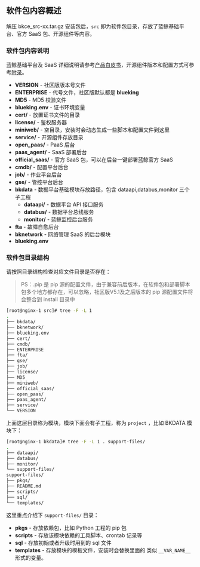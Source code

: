 ## 软件包内容概述

解压 bkce_src-xx.tar.gz 安装包后，`src` 即为软件包目录，存放了蓝鲸基础平台、官方 SaaS 包、开源组件等内容。

### 软件包内容说明

蓝鲸基础平台及 SaaS 详细说明请参考[产品白皮书]()，开源组件版本和配置方式可参考[附录]()。

* **VERSION** - 社区版版本号文件
* **ENTERPRISE** - 代号文件，社区版默认都是 **blueking**
* **MD5** - MD5 校验文件
* **blueking.env** - 证书环境变量
* **cert/** - 放置证书文件的目录
* **license/** - 鉴权服务器
* **miniweb/** - 空目录，安装时会动态生成一些脚本和配置文件到这里
* **service/** - 开源组件存放目录
* **open_paas/** - PaaS 后台
* **paas_agent/** - SaaS 部署后台
* **official_saas/** - 官方 SaaS 包，可以在后台一键部署蓝鲸官方 SaaS
* **cmdb/** - 配置平台后台
* **job/** - 作业平台后台
* **gse/** - 管控平台后台
* **bkdata** - 数据平台基础模块存放路径，包含 dataapi,databus,monitor 三个子工程
  - **dataapi/** - 数据平台 API 接口服务
  - **databus/** - 数据平台总线服务
  - **monitor/** - 蓝鲸监控后台服务
* **fta** - 故障自愈后台
* **bknetwork** - 网络管理 SaaS 的后台模块
* **blueking.env**

### 软件包目录结构

请按照目录结构检查对应文件目录是否存在：

> PS：.pip 是 pip 源的配置文件，由于兼容前后版本，在软件包和部署脚本包多个地方都存在，可以忽略，社区版V5.1及之后版本的 pip 源配置文件将会整合到 install 目录中

```bash
[root@nginx-1 src]# tree -F -L 1
.
├── bkdata/
├── bknetwork/
├── blueking.env
├── cert/
├── cmdb/
├── ENTERPRISE
├── fta/
├── gse/
├── job/
├── license/
├── MD5
├── miniweb/
├── official_saas/
├── open_paas/
├── paas_agent/
├── service/
└── VERSION
```

上面这层目录称为模块，模块下面会有子工程，称为 `project` ，比如 BKDATA 模块下：

```bash
[root@nginx-1 bkdata]# tree -F -L 1 . support-files/
.
├── dataapi/
├── databus/
├── monitor/
└── support-files/
support-files/
├── pkgs/
├── README.md
├── scripts/
├── sql/
└── templates/
```

这里重点介绍下 `support-files/` 目录：

* **pkgs** - 存放依赖包，比如 Python 工程的 pip 包
* **scripts** - 存放该模块依赖的工具脚本、crontab 记录等
* **sql** - 存放初始或者升级时用到的 sql 文件
* **templates** - 存放模块的模板文件，安装时会替换里面的 类似 `__VAR_NAME__` 形式的变量。
